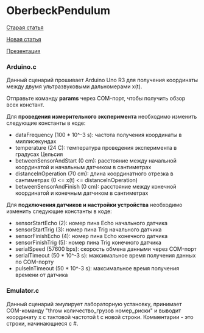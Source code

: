 # OberbeckPendulum

[Старая статья](https://1drv.ms/w/s!Apyu-RQDxqdLl19sx__UMgL3wEDg?e=aZCkaL)

[Новая статья](https://1drv.ms/w/s!Apyu-RQDxqdLl2Fmd754Kf6JyVYe?e=NJWkcE)

[Презентация](https://1drv.ms/p/s!Apyu-RQDxqdLl2OzlQJsOzpYF2NM?e=ZP7QPJ)


### Arduino.c

Данный сценарий прошивает Arduino Uno R3 для получения координаты между двумя ультразвуковыми дальномерами x(t).

Отправьте команду **params** через COM-порт, чтобы получить обзор всех констант.

Для **проведения измерительного эксперимента** необходимо изменить следующие константы в коде:

* dataFrequency (100 * 10^-3 s): частота получения координаты в миллисекундах
* temperature (24 C): температура проведения эксперимента в градусах Цельсия
* betweenSensorAndStart (0 cm): расстояние между начальной координатой и начальным датчиком в сантиметрах
* distanceInOperation (70 cm): длина координатного отрезка в сантиметрах (0 <= x(t) <= distanceInOperation)
* betweenSensorAndFinish (0 cm): расстояние между конечной координатой и конечным датчиком в сантиметрах

Для **подключения датчиков и настройки устройства** необходимо изменить следующие константы в коде:

* sensorStartEcho (2): номер пина Echo начального датчика
* sensorStartTrig (3): номер пина Trig начального датчика
* sensorFinishEcho (4): номер пина Echo конечного датчика
* sensorFinishTrig (5): номер пина Trig конечного датчика
* serialSpeed (57600 bps): скорость обмена данными через COM-порт
* serialTimeout (50 * 10^-3 s): максимальное время получения данных по COM-порту
* pulseInTimeout (50 * 10^-3 s): максимальное время получения времени от датчика

### Emulator.c

Данный сценарий эмулирует лабораторную установку, принимает COM-команду "throw количество_грузов номер_риски" и выводит координату x с тактовой частотой t с новой строки. Комментарии - это строки, начинающиеся с #.
